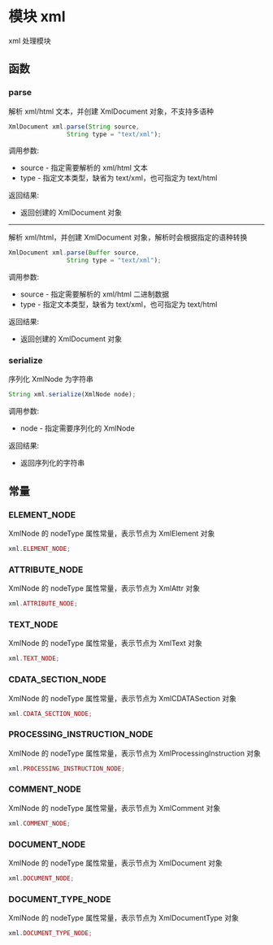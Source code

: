 # 模块 xml
xml 处理模块

## 函数
        
### parse
解析 xml/html 文本，并创建 XmlDocument 对象，不支持多语种
```JavaScript
XmlDocument xml.parse(String source,
                String type = "text/xml");
```

调用参数:
* source - 指定需要解析的 xml/html 文本
* type - 指定文本类型，缺省为 text/xml，也可指定为 text/html

返回结果:
* 返回创建的 XmlDocument 对象

--------------------------
解析 xml/html，并创建 XmlDocument 对象，解析时会根据指定的语种转换
```JavaScript
XmlDocument xml.parse(Buffer source,
                String type = "text/xml");
```

调用参数:
* source - 指定需要解析的 xml/html 二进制数据
* type - 指定文本类型，缺省为 text/xml，也可指定为 text/html

返回结果:
* 返回创建的 XmlDocument 对象

### serialize
序列化 XmlNode 为字符串
```JavaScript
String xml.serialize(XmlNode node);
```

调用参数:
* node - 指定需要序列化的 XmlNode

返回结果:
* 返回序列化的字符串

## 常量
        
### ELEMENT_NODE
XmlNode 的 nodeType 属性常量，表示节点为 XmlElement 对象
```JavaScript
xml.ELEMENT_NODE;
```

### ATTRIBUTE_NODE
XmlNode 的 nodeType 属性常量，表示节点为 XmlAttr 对象
```JavaScript
xml.ATTRIBUTE_NODE;
```

### TEXT_NODE
XmlNode 的 nodeType 属性常量，表示节点为 XmlText 对象
```JavaScript
xml.TEXT_NODE;
```

### CDATA_SECTION_NODE
XmlNode 的 nodeType 属性常量，表示节点为 XmlCDATASection 对象
```JavaScript
xml.CDATA_SECTION_NODE;
```

### PROCESSING_INSTRUCTION_NODE
XmlNode 的 nodeType 属性常量，表示节点为 XmlProcessingInstruction 对象
```JavaScript
xml.PROCESSING_INSTRUCTION_NODE;
```

### COMMENT_NODE
XmlNode 的 nodeType 属性常量，表示节点为 XmlComment 对象
```JavaScript
xml.COMMENT_NODE;
```

### DOCUMENT_NODE
XmlNode 的 nodeType 属性常量，表示节点为 XmlDocument 对象
```JavaScript
xml.DOCUMENT_NODE;
```

### DOCUMENT_TYPE_NODE
XmlNode 的 nodeType 属性常量，表示节点为 XmlDocumentType 对象
```JavaScript
xml.DOCUMENT_TYPE_NODE;
```

